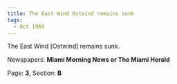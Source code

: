 ```yaml
---  
title: The East Wind Ostwind remains sunk  
tags:  
  - Oct 1969  
---  
```

  
The East Wind [Ostwind] remains sunk.  
  
Newspapers: **Miami Morning News or The Miami Herald**  
  
Page: **3**, Section: **B** 
